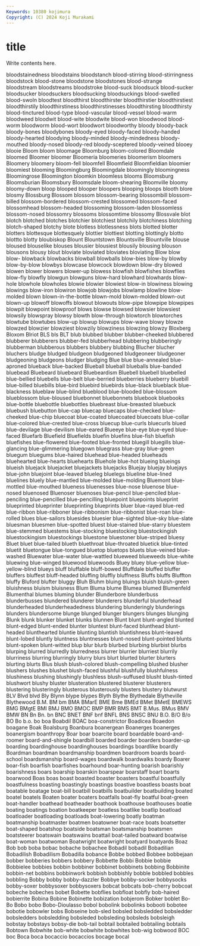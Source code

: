 ```yaml
---
Keywords: 10380 kojimura
Copyright: (C) 2024 Koji Murakami
---
```


# title

Write contents here.



bloodstainedness bloodstains bloodstanch
blood-stirring blood-stirringness bloodstock blood-stone bloodstone bloodstones blood-strange bloodstream bloodstreams bloodstroke
blood-suck bloodsuck blood-sucker bloodsucker bloodsuckers bloodsucking bloodsuckings blood-swelled blood-swoln bloodtest
bloodthirst bloodthirster bloodthirstier bloodthirstiest bloodthirstily bloodthirstiness bloodthirstinesses bloodthirsting bloodthirsty blood-tinctured
blood-type blood-vascular blood-vessel blood-warm bloodweed bloodwit blood-wite bloodwite blood-won bloodwood
blood-worm bloodworm blood-wort bloodwort bloodworthy bloody bloody-back bloody-bones bloodybones bloody-eyed
bloody-faced bloody-handed bloody-hearted bloodying bloody-minded bloody-mindedness bloody-mouthed bloody-nosed bloody-red bloody-sceptered
bloody-veined blooey blooie Bloom bloom bloomage Bloomburg bloom-colored Bloomdale bloomed
Bloomer bloomer Bloomeria bloomeries bloomerism bloomers Bloomery bloomery bloom-fell bloomfell
Bloomfield Bloomfieldian bloomier bloomiest blooming Bloomingburg Bloomingdale bloomingly bloomingness Bloomingrose
Bloomington bloomkin bloomless blooms Bloomsburg Bloomsburian Bloomsbury Bloomsdale bloom-shearing Bloomville
bloomy bloomy-down bloop blooped blooper bloopers blooping bloops blooth blore
blosmy Blossburg Blossom blossom blossom-bearing blossombill blossom-billed blossom-bordered blossom-crested blossomed
blossom-faced blossomhead blossom-headed blossoming blossom-laden blossomless blossom-nosed blossomry blossoms blossomtime
blossomy Blossvale blot blotch blotched blotches blotchier blotchiest blotchily blotchiness
blotching blotch-shaped blotchy blote blotless blotlessness blots blotted blotter blotters
blottesque blottesquely blottier blottiest blotting blottingly blotto blottto blotty bloubiskop
Blount Blountstown Blountsville Blountville blouse bloused blouselike blouses blousier blousiest
blousily blousing blouson blousons blousy blout bloviate bloviated bloviates bloviating
Blow blow blow- blowback blowbacks blowball blowballs blow-bies blow-by blowby
blow-by-blow blowbys blowcase blowcock blowdown blow-dry blowed blowen blower blowers
blower-up blowess blowfish blowfishes blowflies blow-fly blowfly blowgun blowguns blow-hard
blowhard blowhards blow-hole blowhole blowholes blowie blowier blowiest blow-in blowiness
blowing blowings blow-iron blowiron blowjob blowjobs blowlamp blowline blow-molded blown
blown-in-the-bottle blown-mold blown-molded blown-out blown-up blowoff blowoffs blowout blowouts blow-pipe
blowpipe blowpipes blowpit blowpoint blowproof blows blowse blowsed blowsier blowsiest
blowsily blowspray blowsy blowth blow-through blowtorch blowtorches blowtube blowtubes blow-up
blowup blowups blow-wave blowy blowze blowzed blowzier blowziest blowzily blowziness
blowzing blowzy Bloxberg Bloxom Blriot BLS bls BLT blub blubbed
blubber blubber-cheeked blubbered blubberer blubberers blubber-fed blubberhead blubbering blubberingly blubberman
blubberous blubbers blubbery blubbing Blucher blucher bluchers bludge bludged bludgeon
bludgeoned bludgeoneer bludgeoner bludgeoning bludgeons bludger bludging Blue blue blue-annealed
blue-aproned blueback blue-backed Blueball blueball blueballs blue-banded bluebead Bluebeard bluebeard
Bluebeardism Bluebell bluebell bluebelled blue-bellied bluebells blue-belt blue-berried blueberries blueberry
bluebill blue-billed bluebills blue-bird bluebird bluebirds blue-black blueblack blue-blackness blueblaw
blue-blind blueblood blue-blooded blue-blossom blueblossom blue-bloused bluebonnet bluebonnets bluebook bluebooks
blue-bottle bluebottle bluebottles bluebreast blue-breasted bluebuck bluebush bluebutton blue-cap bluecap
bluecaps blue-checked blue-cheeked blue-chip bluecoat blue-coated bluecoated bluecoats blue-collar blue-colored
blue-crested blue-cross bluecup blue-curls bluecurls blued blue-devilage blue-devilism blue-eared Blueeye
blue-eye blue-eyed blue-faced Bluefarb Bluefield Bluefields bluefin bluefins blue-fish bluefish
bluefishes blue-flowered blue-footed blue-fronted bluegill bluegills blue-glancing blue-glimmering bluegown bluegrass
blue-gray blue-green bluegum bluegums blue-haired bluehead blue-headed blueheads bluehearted blue-hearts
bluehearts Bluehole blue-hot blueing blueings blueish bluejack bluejacket bluejackets bluejacks
Bluejay bluejay bluejays blue-john bluejoint blue-leaved blueleg bluelegs blueline blue-lined
bluelines bluely blue-mantled blue-molded blue-molding Bluemont blue-mottled blue-mouthed blueness bluenesses
blue-nose bluenose blue-nosed bluenosed Bluenoser bluenoses blue-pencil blue-penciled blue-penciling blue-pencilled
blue-pencilling bluepoint bluepoints blueprint blueprinted blueprinter blueprinting blueprints bluer blue-rayed
blue-red blue-ribbon blue-ribboner blue-ribbonism blue-ribbonist blue-roan blue-rolled blues blue-sailors bluesides
bluesier blue-sighted blue-sky blue-slate bluesman bluesmen blue-spotted bluest blue-stained blue-starry
bluestem blue-stemmed bluestems blue-stocking bluestocking bluestockingish bluestockingism bluestockings bluestone bluestoner
blue-striped bluesy Bluet bluet blue-tailed blueth bluethroat blue-throated bluetick blue-tinted
bluetit bluetongue blue-tongued bluetop bluetops bluets blue-veined blue-washed Bluewater blue-water
blue-wattled blueweed blueweeds blue-white bluewing blue-winged bluewood bluewoods Bluey bluey
blue-yellow blue-yellow-blind blueys bluff bluffable bluff-bowed Bluffdale bluffed bluffer bluffers
bluffest bluff-headed bluffing bluffly bluffness Bluffs bluffs Bluffton bluffy Bluford
blufter bluggy Bluh Bluhm bluing bluings bluish bluish-green bluishness bluism
bluisness Blum Bluma blume Blumea blumed Blumenfeld Blumenthal blumes bluming
blunder Blunderbore blunderbuss blunderbusses blundered blunderer blunderers blunderful blunderhead blunderheaded
blunderheadedness blundering blunderingly blunderings blunders blundersome blunge blunged blunger blungers
blunges blunging Blunk blunk blunker blunket blunks blunnen Blunt blunt
blunt-angled blunted blunt-edged blunt-ended blunter bluntest blunt-faced blunthead blunt-headed blunthearted
bluntie blunting bluntish bluntishness blunt-leaved blunt-lobed bluntly bluntness bluntnesses blunt-nosed
blunt-pointed blunts blunt-spoken blunt-witted blup blur blurb blurbed blurbing blurbist
blurbs blurping blurred blurredly blurredness blurrer blurrier blurriest blurrily blurriness
blurring blurringly blurry blurs blurt blurted blurter blurters blurting blurts
Blus blush blush-colored blush-compelling blushed blusher blushers blushes blushet blush-faced
blushful blushfully blushfulness blushiness blushing blushingly blushless blush-suffused blusht blush-tinted
blushwort blushy bluster blusteration blustered blusterer blusterers blustering blusteringly blusterous
blusterously blusters blustery blutwurst BLV Blvd blvd Bly Blynn blype
blypes Blyth Blythe Blythedale Blytheville Blythewood B.M. BM bm BMA
BMarE BME Bme BMEd BMet BMetE BMEWS BMG BMgtE BMI
BMJ BMO BMOC BMP BMR BMS BMT B.Mus. BMus BMV
BMW BN Bn Bn. bn BNC BNET BNF bnf BNFL
BNS BNSC BNU B.O. B/O B/o BO Bo b.o. bo
boa Boabdil BOAC boa-constrictor Boadicea Boaedon boagane Boak Boalsburg Boanbura
boanergean Boanerges boanerges boanergism boanthropy Boar boar boarcite board boardable
board-and-roomer board-and-shingle boardbill boarded boarder boarders boarder-up boarding boardinghouse boardinghouses
boardings boardlike boardly Boardman boardman boardmanship boardmen boardroom boards board-school
boardsmanship board-wages boardwalk boardwalks boardy Boarer boar-fish boarfish boarfishes boarhound
boar-hunting boarish boarishly boarishness boars boarship boarskin boarspear boarstaff boart
boarts boarwood Boas boas boast boasted boaster boasters boastful boastfully
boastfulness boasting boastingly boastings boastive boastless boasts boat boatable boatage
boat-bill boatbill boatbills boatbuilder boatbuilding boated boatel boatels Boaten boater
boaters boatfalls boat-fly boatful boat-green boat-handler boathead boatheader boathook boathouse
boathouses boatie boating boatings boation boatkeeper boatless boatlike boatlip boatload
boatloader boatloading boatloads boat-lowering boatly boatman boatmanship boatmaster boatmen boatowner
boat-race boats boatsetter boat-shaped boatshop boatside boatsman boatsmanship boatsmen boatsteerer
boatswain boatswains boattail boat-tailed boatward boatwise boat-woman boatwoman Boatwright boatwright
boatyard boatyards Boaz Bob bob boba bobac bobache bobachee Bobadil
bobadil Bobadilian Bobadilish Bobadilism Bobadilla bobance Bobbe bobbed Bobbee bobbejaan
bobber bobberies bobbers bobbery Bobbette Bobbi Bobbie bobbie Bobbielee bobbies
bobbin bobbiner bobbinet bobbinets bobbing Bobbinite bobbin-net bobbins bobbinwork bobbish
bobbishly bobble bobbled bobbles bobbling Bobby bobby bobby-dazzler Bobbye bobby-socker
bobbysocks bobby-soxer bobbysoxer bobbysoxers bobcat bobcats bob-cherry bobcoat bobeche bobeches
bobet Bobette bobflies bobfloat bobfly bob-haired bobierrite Bobina Bobine Bobinette
bobization bobjerom Bobker boblet Bo-Bo Bobo bobo Bobo-Dioulasso bobol bobolink
bobolinks bobooti bobotee bobotie bobowler bobs Bobseine bob-sled bobsled bobsledded
bobsledder bobsledders bobsledding bobsleded bobsleding bobsleds bobsleigh bobstay bobstays bobsy-die
bob-tail bobtail bobtailed bobtailing bobtails Bobtown Bobwhite bob-white bobwhite bobwhites
bob-wig bobwood BOC boc Boca boca bocaccio bocaccios bocage bocal
